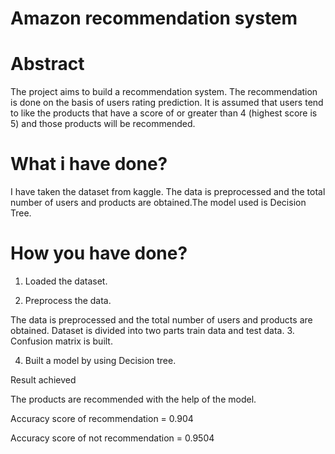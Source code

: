 # Amazon recommendation system
# Abstract
The project aims to build a recommendation system. The recommendation is done on the basis of users rating prediction. It is assumed that users tend to like the products that have a score of or greater than 4 (highest score is 5) and those products will be recommended.
# What i have done?
I have taken the dataset from kaggle. The data is preprocessed and the total number of users and products are obtained.The model used is Decision Tree.
# How you have done?
1. Loaded the dataset.

2. Preprocess the data.

  The data is preprocessed and the total number of users and products are  obtained.
  Dataset is divided into two parts train data and test data.
3. Confusion matrix is built.

4. Built a model by using Decision tree.

Result achieved

The products are recommended with the help of the model.

Accuracy score of recommendation = 0.904

Accuracy score of not recommendation = 0.9504
